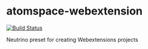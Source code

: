 # atomspace-webextension

[![Build Status](https://travis-ci.org/atomspaceodua/atomspace-webextension.svg?branch=master)](https://travis-ci.org/atomspaceodua/atomspace-webextension)

Neutrino preset for creating Webextensions projects

